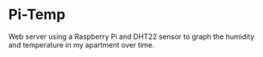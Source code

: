 # Pi-Temp
Web server using a Raspberry Pi and DHT22 sensor to graph the humidity and temperature in my apartment over time.
